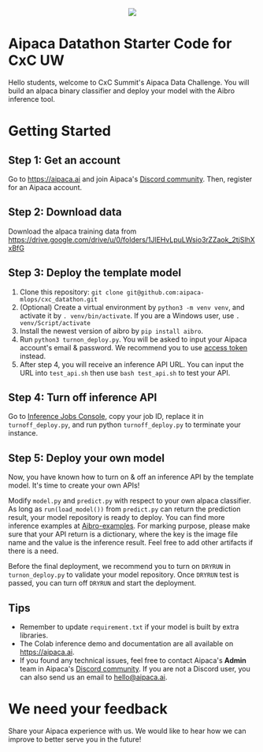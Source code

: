 <div align="center">
  <img src="https://drive.google.com/uc?export=view&id=1znFGGhNTQMWz3NG4cn0YebsjlsdPr9BN">
</div>

# Aipaca Datathon Starter Code for CxC UW

Hello students, welcome to CxC Summit's Aipaca Data Challenge. You will build an alpaca binary classifier and deploy your model with the Aibro inference tool.

# Getting Started

## Step 1: Get an account

Go to https://aipaca.ai and join Aipaca's [Discord community](https://discord.gg/bYB7EuXzWW). Then, register for an Aipaca account.

## Step 2: Download data

Download the alpaca training data from https://drive.google.com/drive/u/0/folders/1JlEHvLpuLWsio3rZZaok_2tjSlhXxBfG

## Step 3: Deploy the template model

1. Clone this repository: `git clone git@github.com:aipaca-mlops/cxc_datathon.git`
2. (Optional) Create a virtual environment by `python3 -m venv venv`, and activate it by `. venv/bin/activate`. If you are a Windows user, use `. venv/Script/activate`
3. Install the newest version of aibro by `pip install aibro`.
4. Run `python3 turnon_deploy.py`. You will be asked to input your Aipaca account's email & password. We recommend you to use [access token](https://doc.aipaca.ai/inference#authentication) instead.
5. After step 4, you will receive an inference API URL. You can input the URL into `test_api.sh` then use `bash test_api.sh` to test your API.

## Step 4: Turn off inference API

Go to [Inference Jobs Console](https://aipaca.ai/inference_jobs), copy your job ID, replace it in `turnoff_deploy.py`, and run python `turnoff_deploy.py` to terminate your instance.

## Step 5: Deploy your own model

Now, you have known how to turn on & off an inference API by the template model. It's time to create your own APIs!

Modify `model.py` and `predict.py` with respect to your own alpaca classifier. As long as `run(load_model())` from `predict.py` can return the prediction result, your model repository is ready to deploy. You can find more inference examples at [Aibro-examples](https://github.com/aipaca-mlops/Aibro-examples). For marking purpose, please make sure that your API return is a dictionary, where the key is the image file name and the value is the inference result. Feel free to add other artifacts if there is a need.

Before the final deployment, we recommend you to turn on `DRYRUN` in `turnon_deploy.py` to validate your model repository. Once `DRYRUN` test is passed, you can turn off `DRYRUN` and start the deployment.

## Tips

- Remember to update `requirement.txt` if your model is built by extra libraries.
- The Colab inference demo and documentation are all available on https://aipaca.ai.
- If you found any technical issues, feel free to contact Aipaca's **Admin** team in Aipaca's [Discord community](https://discord.gg/bYB7EuXzWW). If you are not a Discord user, you can also send us an email to hello@aipaca.ai.

# We need your feedback

Share your Aipaca experience with us. We would like to hear how we can improve to better serve you in the future!
